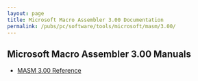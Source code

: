 ```yaml
---
layout: page
title: Microsoft Macro Assembler 3.00 Documentation
permalink: /pubs/pc/software/tools/microsoft/masm/3.00/
---
```


Microsoft Macro Assembler 3.00 Manuals
--------------------------------------

* [MASM 3.00 Reference](https://1drv.ms/b/s!ArcO_mFRe1Z9gt4TMtBw579j2buNcw?e=xCqimJ)
